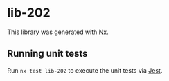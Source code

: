 # lib-202

This library was generated with [Nx](https://nx.dev).

## Running unit tests

Run `nx test lib-202` to execute the unit tests via [Jest](https://jestjs.io).
